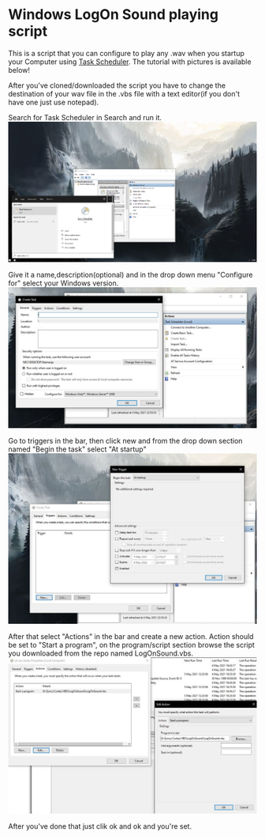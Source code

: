 # Windows LogOn Sound playing script
This is a script that you can configure to play any .wav when you startup your Computer using [Task Scheduler](https://en.wikipedia.org/wiki/Windows_Task_Scheduler). The tutorial with pictures is available below!

After you've cloned/downloaded the script you have to change the destination of your wav file in the .vbs file with a text editor(if you don't have one just use notepad).

Search for Task Scheduler in Search and run it.
![](images/1.png)

Give it a name,description(optional) and in the drop down menu "Configure for" select your Windows version.
![](images/2.JPG)

Go to triggers in the bar, then click new and from the drop down section named "Begin the task" select "At startup"
![](images/3.JPG)

After that select "Actions" in the bar and create a new action. Action should be set to "Start a program", on the program/script section browse the script you downloaded from the repo named LogOnSound.vbs.
![](images/4.JPG)

After you've done that just clik ok and ok and you're set.
